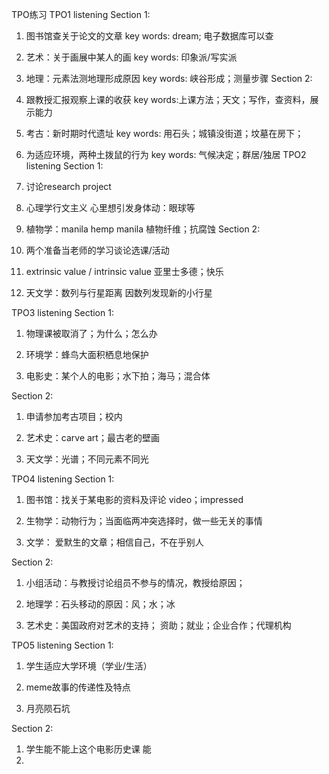 TPO练习
TPO1
listening
Section 1:
1. 图书馆查关于论文的文章
	key words: dream; 电子数据库可以查
2. 艺术：关于画展中某人的画
	key words: 印象派/写实派
3. 地理：元素法测地理形成原因
	key words: 峡谷形成；测量步骤
Section 2:
1. 跟教授汇报观察上课的收获
 	key words:上课方法；天文；写作，查资料，展示能力
2. 考古：新时期时代遗址
	key words: 用石头；城镇没街道；坟墓在房下；
3. 为适应环境，两种土拨鼠的行为
	key words: 气候决定；群居/独居
TPO2
listening
Section 1:
1. 讨论research project

2. 心理学行文主义
	心里想引发身体动：眼球等
3. 植物学：manila hemp
	manila 植物纤维；抗腐蚀
Section 2:
1. 两个准备当老师的学习谈论选课/活动

2. extrinsic value / intrinsic value
	亚里士多德；快乐
3. 天文学：数列与行星距离
	因数列发现新的小行星

TPO3
listening
Section 1:
1. 物理课被取消了；为什么；怎么办

2. 环境学：蜂鸟大面积栖息地保护

3. 电影史：某个人的电影；水下拍；海马；混合体

Section 2:
1. 申请参加考古项目；校内

2. 艺术史：carve art；最古老的壁画

3. 天文学：光谱；不同元素不同光


TPO4
listening
Section 1:
1. 图书馆：找关于某电影的资料及评论
	video；impressed

2. 生物学：动物行为；当面临两冲突选择时，做一些无关的事情

3. 文学： 爱默生的文章；相信自己，不在乎别人

Section 2:
1. 小组活动：与教授讨论组员不参与的情况，教授给原因；

2. 地理学：石头移动的原因：风；水；冰

3. 艺术史：美国政府对艺术的支持；
	资助；就业；企业合作；代理机构

TPO5
listening
Section 1:
1. 学生适应大学环境（学业/生活）

2. meme故事的传递性及特点

3. 月亮陨石坑

Section 2:
1. 学生能不能上这个电影历史课
	能
2. 












